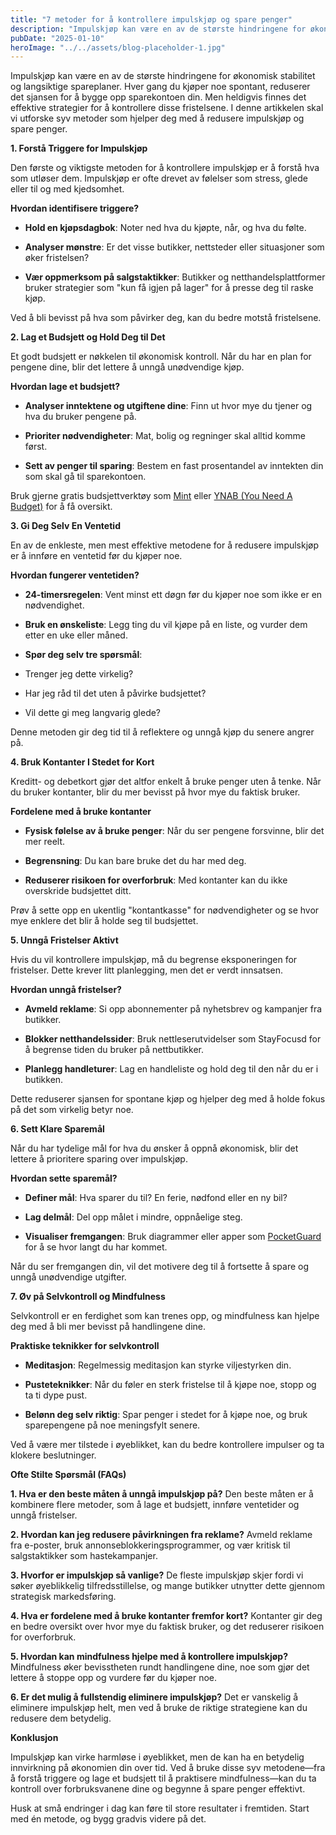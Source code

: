 ```yaml
---
title: "7 metoder for å kontrollere impulskjøp og spare penger"
description: "Impulskjøp kan være en av de største hindringene for økonomisk stabilitet og langsiktige spareplaner. Hver gang du kjøper noe spontant, reduserer det sjansen for å bygge opp sparekontoen din. Men heldigvis finnes det effektive strategier for å kontrollere disse fristelsene. I denne artikkelen skal vi utforske syv metoder som hjelper deg med å redusere impulskjøp &#8230; Read more"
pubDate: "2025-01-10"
heroImage: "../../assets/blog-placeholder-1.jpg"
---
```


Impulskjøp kan være en av de største hindringene for økonomisk stabilitet og langsiktige spareplaner. Hver gang du kjøper noe spontant, reduserer det sjansen for å bygge opp sparekontoen din. Men heldigvis finnes det effektive strategier for å kontrollere disse fristelsene. I denne artikkelen skal vi utforske syv metoder som hjelper deg med å redusere impulskjøp og spare penger.

**1. Forstå Triggere for Impulskjøp**

Den første og viktigste metoden for å kontrollere impulskjøp er å forstå hva som utløser dem. Impulskjøp er ofte drevet av følelser som stress, glede eller til og med kjedsomhet.

**Hvordan identifisere triggere?**

- **Hold en kjøpsdagbok**: Noter ned hva du kjøpte, når, og hva du følte.

- **Analyser mønstre**: Er det visse butikker, nettsteder eller situasjoner som øker fristelsen?

- **Vær oppmerksom på salgstaktikker**: Butikker og netthandelsplattformer bruker strategier som "kun få igjen på lager" for å presse deg til raske kjøp.

Ved å bli bevisst på hva som påvirker deg, kan du bedre motstå fristelsene.

**2. Lag et Budsjett og Hold Deg til Det**

Et godt budsjett er nøkkelen til økonomisk kontroll. Når du har en plan for pengene dine, blir det lettere å unngå unødvendige kjøp.

**Hvordan lage et budsjett?**

- **Analyser inntektene og utgiftene dine**: Finn ut hvor mye du tjener og hva du bruker pengene på.

- **Prioriter nødvendigheter**: Mat, bolig og regninger skal alltid komme først.

- **Sett av penger til sparing**: Bestem en fast prosentandel av inntekten din som skal gå til sparekontoen.

Bruk gjerne gratis budsjettverktøy som [Mint](https://mint.intuit.com/) eller [YNAB (You Need A Budget)](https://www.youneedabudget.com/) for å få oversikt.

**3. Gi Deg Selv En Ventetid**

En av de enkleste, men mest effektive metodene for å redusere impulskjøp er å innføre en ventetid før du kjøper noe.

**Hvordan fungerer ventetiden?**

- **24-timersregelen**: Vent minst ett døgn før du kjøper noe som ikke er en nødvendighet.

- **Bruk en ønskeliste**: Legg ting du vil kjøpe på en liste, og vurder dem etter en uke eller måned.

- **Spør deg selv tre spørsmål**:

- Trenger jeg dette virkelig?

- Har jeg råd til det uten å påvirke budsjettet?

- Vil dette gi meg langvarig glede?

Denne metoden gir deg tid til å reflektere og unngå kjøp du senere angrer på.

**4. Bruk Kontanter I Stedet for Kort**

Kreditt- og debetkort gjør det altfor enkelt å bruke penger uten å tenke. Når du bruker kontanter, blir du mer bevisst på hvor mye du faktisk bruker.

**Fordelene med å bruke kontanter**

- **Fysisk følelse av å bruke penger**: Når du ser pengene forsvinne, blir det mer reelt.

- **Begrensning**: Du kan bare bruke det du har med deg.

- **Reduserer risikoen for overforbruk**: Med kontanter kan du ikke overskride budsjettet ditt.

Prøv å sette opp en ukentlig "kontantkasse" for nødvendigheter og se hvor mye enklere det blir å holde seg til budsjettet.

**5. Unngå Fristelser Aktivt**

Hvis du vil kontrollere impulskjøp, må du begrense eksponeringen for fristelser. Dette krever litt planlegging, men det er verdt innsatsen.

**Hvordan unngå fristelser?**

- **Avmeld reklame**: Si opp abonnementer på nyhetsbrev og kampanjer fra butikker.

- **Blokker netthandelssider**: Bruk nettleserutvidelser som StayFocusd for å begrense tiden du bruker på nettbutikker.

- **Planlegg handleturer**: Lag en handleliste og hold deg til den når du er i butikken.

Dette reduserer sjansen for spontane kjøp og hjelper deg med å holde fokus på det som virkelig betyr noe.

**6. Sett Klare Sparemål**

Når du har tydelige mål for hva du ønsker å oppnå økonomisk, blir det lettere å prioritere sparing over impulskjøp.

**Hvordan sette sparemål?**

- **Definer mål**: Hva sparer du til? En ferie, nødfond eller en ny bil?

- **Lag delmål**: Del opp målet i mindre, oppnåelige steg.

- **Visualiser fremgangen**: Bruk diagrammer eller apper som [PocketGuard](https://pocketguard.com/) for å se hvor langt du har kommet.

Når du ser fremgangen din, vil det motivere deg til å fortsette å spare og unngå unødvendige utgifter.

**7. Øv på Selvkontroll og Mindfulness**

Selvkontroll er en ferdighet som kan trenes opp, og mindfulness kan hjelpe deg med å bli mer bevisst på handlingene dine.

**Praktiske teknikker for selvkontroll**

- **Meditasjon**: Regelmessig meditasjon kan styrke viljestyrken din.

- **Pusteteknikker**: Når du føler en sterk fristelse til å kjøpe noe, stopp og ta ti dype pust.

- **Belønn deg selv riktig**: Spar penger i stedet for å kjøpe noe, og bruk sparepengene på noe meningsfylt senere.

Ved å være mer tilstede i øyeblikket, kan du bedre kontrollere impulser og ta klokere beslutninger.

**Ofte Stilte Spørsmål (FAQs)**

**1. Hva er den beste måten å unngå impulskjøp på?**
Den beste måten er å kombinere flere metoder, som å lage et budsjett, innføre ventetider og unngå fristelser.

**2. Hvordan kan jeg redusere påvirkningen fra reklame?**
Avmeld reklame fra e-poster, bruk annonseblokkeringsprogrammer, og vær kritisk til salgstaktikker som hastekampanjer.

**3. Hvorfor er impulskjøp så vanlige?**
De fleste impulskjøp skjer fordi vi søker øyeblikkelig tilfredsstillelse, og mange butikker utnytter dette gjennom strategisk markedsføring.

**4. Hva er fordelene med å bruke kontanter fremfor kort?**
Kontanter gir deg en bedre oversikt over hvor mye du faktisk bruker, og det reduserer risikoen for overforbruk.

**5. Hvordan kan mindfulness hjelpe med å kontrollere impulskjøp?**
Mindfulness øker bevisstheten rundt handlingene dine, noe som gjør det lettere å stoppe opp og vurdere før du kjøper noe.

**6. Er det mulig å fullstendig eliminere impulskjøp?**
Det er vanskelig å eliminere impulskjøp helt, men ved å bruke de riktige strategiene kan du redusere dem betydelig.

**Konklusjon**

Impulskjøp kan virke harmløse i øyeblikket, men de kan ha en betydelig innvirkning på økonomien din over tid. Ved å bruke disse syv metodene—fra å forstå triggere og lage et budsjett til å praktisere mindfulness—kan du ta kontroll over forbruksvanene dine og begynne å spare penger effektivt.

Husk at små endringer i dag kan føre til store resultater i fremtiden. Start med én metode, og bygg gradvis videre på det.